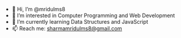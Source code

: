 - 👋 Hi, I’m @mridulms8
- 👀 I’m interested in Computer Programming and Web Development
- 🌱 I’m currently learning Data Structures and JavaScript
- 📫 Reach me: sharmamridulms8@gmail.com

<!---
mridulms8/mridulms8 is a ✨ special ✨ repository because its `README.md` (this file) appears on your GitHub profile.
You can click the Preview link to take a look at your changes.
--->
